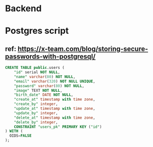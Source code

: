 # Backend

# Postgres script

## ref: https://x-team.com/blog/storing-secure-passwords-with-postgresql/


```SQL
CREATE TABLE public.users (
	"id" serial NOT NULL,
	"name" varchar(80) NOT NULL,
	"email" varchar(320) NOT NULL UNIQUE,
	"password" varchar(80) NOT NULL,
	"image" TEXT NOT NULL,
	"birth_date" DATE NOT NULL,
	"create_at" timestamp with time zone,
	"create_by" integer,
	"update_at" timestamp with time zone,
	"update_by" integer,
	"delete_at" timestamp with time zone,
	"delete_by" integer,
	CONSTRAINT "users_pk" PRIMARY KEY ("id")
) WITH (
  OIDS=FALSE
);
```
